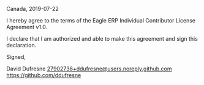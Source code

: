 Canada, 2019-07-22

I hereby agree to the terms of the Eagle ERP Individual Contributor License
Agreement v1.0.

I declare that I am authorized and able to make this agreement and sign this
declaration.

Signed,

David Dufresne 27902736+ddufresne@users.noreply.github.com https://github.com/ddufresne
